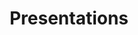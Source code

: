 ---
layout: presentation
title: "Presentations"
track: 3
start_time: 2023-05-25 14:50
end_time: 2023-05-25 16:50
---